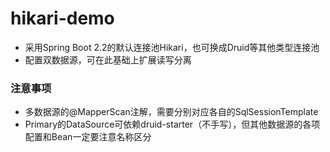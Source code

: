 # hikari-demo

- 采用Spring Boot 2.2的默认连接池Hikari，也可换成Druid等其他类型连接池
- 配置双数据源，可在此基础上扩展读写分离

### 注意事项

- 多数据源的@MapperScan注解，需要分别对应各自的SqlSessionTemplate
- Primary的DataSource可依赖druid-starter（不手写），但其他数据源的各项配置和Bean一定要注意名称区分